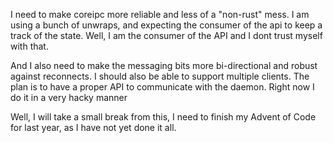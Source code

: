 I need to make coreipc more reliable and less of a "non-rust" mess. I am using
a bunch of unwraps, and expecting the consumer of the api to keep a track of
the state. Well, I am the consumer of the API and I dont trust myself with that.

And I also need to make the messaging bits more bi-directional and robust 
against reconnects. I should also be able to support multiple clients. The plan
is to have a proper API to communicate with the daemon. Right now I do it in a
very hacky manner

Well, I will take a small break from this, I need to finish my Advent of Code
for last year, as I have not yet done it all.
